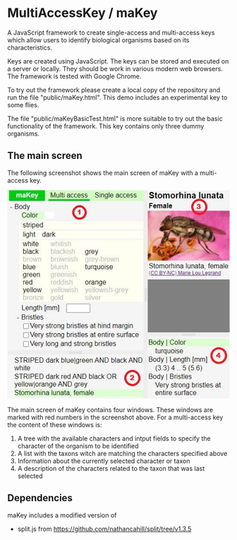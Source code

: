 # MultiAccessKey / maKey
A JavaScript framework to create single-access and multi-access keys which allow users to identify biological organisms based on its characteristics.

Keys are created using JavaScript. The keys can be stored and executed on a server or locally. They should be work in various modern web browsers. The framework is tested with Google Chrome.

To try out the framework please create a local copy of the repository and run the file "public/maKey.html". This demo includes an experimental key to some flies.

The file "public/maKeyBasicTest.html" is more suitable to try out the basic functionality of the framework. This key contains only three dummy organisms.

## The main screen
The following screenshot shows the main screen of maKey with a multi-access key.

![Sreenshot](docs/assets/maKey.jpg)

The main screen of maKey contains four windows. These windows are marked with red numbers in the screenshot above. For a multi-access key the content of these windows is:  
1. A tree with the available characters and intput fields to specify the character of the organism to be identified 
2. A list with the taxons witch are matching the characters specified above
3. Information about the currently selected character or taxon
4. A description of the characters related to the taxon that was last selected 

## Dependencies
maKey includes a modified version of
- split.js from https://github.com/nathancahill/split/tree/v1.3.5

